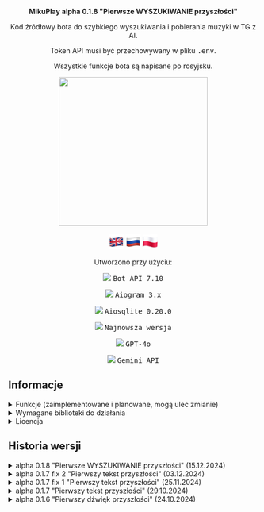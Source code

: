 <p align="center"><b>MikuPlay alpha 0.1.8 "Pierwsze WYSZUKIWANIE przyszłości"</b></p>
<p align="center">Kod źródłowy bota do szybkiego wyszukiwania i pobierania muzyki w TG z AI.</p>
<p align="center">Token API musi być przechowywany w pliku <tt>.env</tt>.</p>
<p align="center">Wszystkie funkcje bota są napisane po rosyjsku.</p>

<p align="center">
    <img src="/assets/ava.jpeg" width="300px" height="300px"/>
</p>

<p align="center">
    <a href="EngReadme.md"><img src="/assets/eng.png" width="30px" height="30px"/></a>
    <a href="README.md"><img src="/assets/ru.png" width="30px" height="30px"/></a>
    <a href="PlReadme.md"><img src="/assets/pl.png" width="30px" height="30px"/></a>
</p>

<p align="center">Utworzono przy użyciu:</p>
<p align="center"><img src="https://img.shields.io/badge/Telegram-2CA5E0?style=for-the-badge&logo=telegram&logoColor=white"/> <tt>Bot API 7.10</tt></p> 
<p align="center"><img src="https://img.shields.io/badge/python-3670A0?style=for-the-badge&logo=python&logoColor=ffdd54"/> <tt>Aiogram 3.x</tt></p>
<p align="center"><img src="https://img.shields.io/badge/sqlite-%2307405e.svg?style=for-the-badge&logo=sqlite&logoColor=white"/> <tt>Aiosqlite 0.20.0</tt></p>
<p align="center"><img src="https://img.shields.io/badge/Visual%20Studio%20Code-0078d7.svg?style=for-the-badge&logo=visual-studio-code&logoColor=white"/> <tt>Najnowsza wersja</tt></p>
<p align="center"><img src="https://img.shields.io/badge/chatGPT-74aa9c?style=for-the-badge&logo=openai&logoColor=white"/> <tt>GPT-4o</tt></p>
<p align="center"><img src="https://img.shields.io/badge/google-4285F4?style=for-the-badge&logo=google&logoColor=white"/> <tt>Gemini API</tt></p>

## Informacje
<details>

<summary>Funkcje (zaimplementowane i planowane, mogą ulec zmianie)</summary>

- [x] Wyszukiwanie utworów inline;
- [x] Dodawanie plików audio (do kilkudziesięciu lub 100 sztuk jednocześnie);
- [x] Zastępowanie plików audio oraz ich informacji;
- [x] Edytowanie informacji o dodanym pliku audio w bazie danych (Artysta, tytuł. Nie zmienia informacji w samym pliku MP3.);
- [x] Usuwanie utworu z wyników wyszukiwania;
- [x] Dodawanie administratorów;
- [x] Usuwanie administratorów;
- [ ] Tworzenie osobistych playlist;
- [x] AI z tożsamością Miku.

</details>
<details>

<summary>Wymagane biblioteki do działania</summary>

Zobacz w pliku `requirements.txt`.

</details>
<details>

<summary>Licencja</summary>

MIT License

Copyright (c) 2024 Meme Corp

Permission is hereby granted, free of charge, to any person obtaining a copy
of this software and associated documentation files (the "Software"), to deal
in the Software without restriction, including without limitation the rights
to use, copy, modify, merge, publish, distribute, sublicense, and/or sell
copies of the Software, and to permit persons to whom the Software is
furnished to do so, subject to the following conditions:

The above copyright notice and this permission notice shall be included in all
copies or substantial portions of the Software.

THE SOFTWARE IS PROVIDED "AS IS", WITHOUT WARRANTY OF ANY KIND, EXPRESS OR
IMPLIED, INCLUDING BUT NOT LIMITED TO THE WARRANTIES OF MERCHANTABILITY,
FITNESS FOR A PARTICULAR PURPOSE AND NONINFRINGEMENT. IN NO EVENT SHALL THE
AUTHORS OR COPYRIGHT HOLDERS BE LIABLE FOR ANY CLAIM, DAMAGES OR OTHER
LIABILITY, WHETHER IN AN ACTION OF CONTRACT, TORT OR OTHERWISE, ARISING FROM,
OUT OF OR IN CONNECTION WITH THE SOFTWARE OR THE USE OR OTHER DEALINGS IN THE
SOFTWARE.

</details>

## Historia wersji
<details>

<summary>alpha 0.1.8 "Pierwsze WYSZUKIWANIE przyszłości" (15.12.2024)</summary>

Druga aktualizacja, która zawiera:
* Ulepszono logikę dodawania utworów.
* Zmieniono logikę zastępowania utworów.
* Dodano sprawdzanie typu plików (tylko mp3 są obsługiwane) przy dodawaniu i zastępowaniu utworów.
* Dodano logikę skracania wiadomości z listą otrzymanych utworów, aby uniknąć problemów z jej wysyłaniem.
* Ulepszono wyszukiwanie utworów poprzez tryb inline.
* Dodano zaawansowane wyszukiwanie utworów przez dialog bota (możesz poznać ID utworu z bazy danych, jego tytuł oraz artystę bez otwierania bazy danych).
* Wstępnie dodano menu sklepu i profilu do głównego menu.
* Ulepszono logowanie.
* Funkcje administratora umieszczono w osobnym menu.
* Dodano możliwość uzyskania ID twojego profilu, bieżącego czatu oraz plików (zdjęcia, filmy, muzyka, wiadomości głosowe, naklejki itd.) w menu administratora.
* Zmieniono logikę uzyskiwania odpowiedzi od AI: teraz nie trzeba podawać imienia przy dostępie, można odpowiedzieć na dowolną wiadomość bota.
* Zmieniono tekst wysyłania zapytania użytkownika do AI.
* Zmieniono kontekst AI.
* Zmieniono menu pomocy: klauzula zrzeczenia się odpowiedzialności oraz DMCA zostały umieszczone w osobnych menu.


</details>
<details>

<summary>alpha 0.1.7 fix 2 "Pierwszy tekst przyszłości" (03.12.2024)</summary>

Druga poprawka pierwszej aktualizacji, która zawiera:
* Dodano i usunięto logowanie w niektórych miejscach.


</details>
<details>

<summary>alpha 0.1.7 fix 1 "Pierwszy tekst przyszłości" (25.11.2024)</summary>

Pierwsza poprawka pierwszej aktualizacji, w tym:
* Nieznacznie zmieniono kontekst AI oraz dane wysyłania zapytania do Gemini API;
* Dodano link do GitHub projektu w menu.


</details>
<details>

<summary>alpha 0.1.7 "Pierwszy tekst przyszłości" (29.10.2024)</summary>

Pierwsza aktualizacja, która zawiera:
* AI z tożsamością Miku oparte na Gemini API;
* Możliwość resetowania historii dialogu z AI;
* Ulepszono wyszukiwanie za pomocą biblioteki <code>re</code>;
* Inne zmiany i usprawnienia interakcji użytkownika z menu oraz tekstem.


</details>
<details>

<summary>alpha 0.1.6 "Pierwszy dźwięk przyszłości" (24.10.2024)</summary>

Pierwsza publicznie wydana wersja z podstawową funkcjonalnością:
* Wyszukiwanie utworów inline;
* Dodawanie plików audio (do kilkudziesięciu lub 100 sztuk jednocześnie);
* Zastępowanie plików audio oraz ich informacji;
* Edytowanie informacji o dodanym pliku audio w bazie danych (Artysta, tytuł. Nie zmienia informacji w samym pliku MP3.);
* Usuwanie utworu z wyników wyszukiwania;
* Dodawanie administratorów;
* Usuwanie administratorów.
